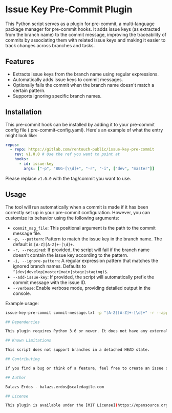 # Issue Key Pre-Commit Plugin

This Python script serves as a plugin for pre-commit, a multi-language package manager for pre-commit hooks. It adds issue keys (as extracted from the branch name) to the commit message, improving the traceability of commits by associating them with related issue keys and making it easier to track changes across branches and tasks.

## Features

- Extracts issue keys from the branch name using regular expressions.
- Automatically adds issue keys to commit messages.
- Optionally fails the commit when the branch name doesn't match a certain pattern.
- Supports ignoring specific branch names.

## Installation

This pre-commit hook can be installed by adding it to your pre-commit config file (.pre-commit-config.yaml). Here's an example of what the entry might look like:

```yaml
repos:
  - repo: https://gitlab.com/rentouch-public/issue-key-pre-commit
    rev: v1.0.0 # Use the ref you want to point at
    hooks:
      - id: issue-key
        args: ["-p", "BUG-[\\d]+", "-r", "-i", ["dev", "master"]]
```

Please replace `v1.0.0` with the tag/commit you want to use.

## Usage

The tool will run automatically when a commit is made if it has been correctly set up in your pre-commit configuration. However, you can customize its behavior using the following arguments:

- `commit_msg_file`: This positional argument is the path to the commit message file.
- `-p, --pattern`: Pattern to match the issue key in the branch name. The default is `[A-Z][A-Z]+-[\d]+`.
- `-r, --required`: If provided, the script will fail if the branch name doesn't contain the issue key according to the pattern.
- `-i, --ignore-pattern`: A regular expression pattern that matches the ignored branch names. Defaults to `^(dev|develop|master|main|stage|staging)$`.
- `--add-issue-key`: If provided, the script will automatically prefix the commit message with the issue ID.
- `--verbose`: Enable verbose mode, providing detailed output in the console.

Example usage:

```bash
issue-key-pre-commit commit-message.txt -p "[A-Z][A-Z]+-[\d]+" -r --append

## Dependencies

This plugin requires Python 3.6 or newer. It does not have any external Python dependencies.

## Known Limitations

This script does not support branches in a detached HEAD state.

## Contributing

If you find a bug or think of a feature, feel free to create an issue or a merge request. All contributions are welcome!

## Author

Balazs Erdos - balazs.erdos@scaledagile.com

## License

This plugin is available under the [MIT License](https://opensource.org/licenses/MIT).

